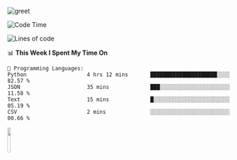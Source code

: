![greet](https://user-images.githubusercontent.com/44234583/146624354-9d461392-3676-4e7a-b12f-debc7319f53b.gif) 


<!--START_SECTION:waka-->
![Code Time](http://img.shields.io/badge/Code%20Time-419%20hrs-blue)

![Lines of code](https://img.shields.io/badge/From%20Hello%20World%20I%27ve%20Written-3.8%20million%20lines%20of%20code-blue)

📊 **This Week I Spent My Time On** 

```text
💬 Programming Languages: 
Python                   4 hrs 12 mins       █████████████████████░░░░   82.57 % 
JSON                     35 mins             ███░░░░░░░░░░░░░░░░░░░░░░   11.58 % 
Text                     15 mins             █░░░░░░░░░░░░░░░░░░░░░░░░   05.19 % 
CSV                      2 mins              ░░░░░░░░░░░░░░░░░░░░░░░░░   00.66 % 
```


<!--END_SECTION:waka-->
<img src="https://user-images.githubusercontent.com/44234583/191059235-95ebfce1-7fc7-4eee-baff-214d902e7c18.gif" width="12%"/>
